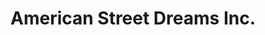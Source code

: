 ---
title: "American Street Dreams Inc."
url: /maroa/american-street-dreams-inc/
shop: car repair
---